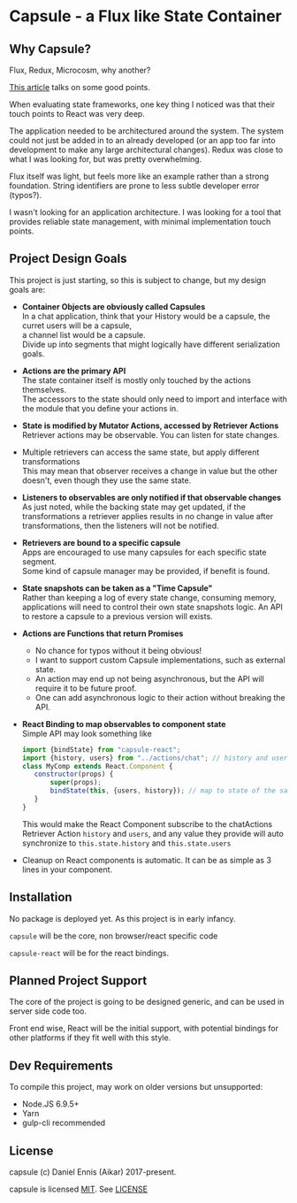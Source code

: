 # Capsule - a Flux like State Container
## Why Capsule?
Flux, Redux, Microcosm, why another?

[This article](https://medium.com/@machnicki/why-redux-is-not-so-easy-some-alternatives-24816d5ad22d#.8cksf39gs) 
talks on some good points.

When evaluating state frameworks, one key thing I noticed was that their touch points to React was very deep.

The application needed to be architectured around the system. The system could not just be added in to an already developed
(or an app too far into development to make any large architectural changes). 
Redux was close to what I was looking for, but was pretty overwhelming.

Flux itself was light, but feels more like an example rather than a strong foundation. 
String identifiers are prone to less subtle developer error (typos?).

I wasn't looking for an application architecture. 
I was looking for a tool that provides reliable state management, with minimal implementation touch points.

## Project Design Goals
This project is just starting, so this is subject to change, but my design goals are:

 - **Container Objects are obviously called Capsules**  
   In a chat application, think that your History would be a capsule, the curret users will be a capsule,  
   a channel list would be a capsule.  
   Divide up into segments that might logically have different serialization goals.
 - **Actions are the primary API**  
   The state container itself is mostly only touched by the actions themselves.  
   The accessors to the state should only need to import and interface with the module that you define your actions in.
 - **State is modified by Mutator Actions, accessed by Retriever Actions**  
   Retriever actions may be observable. You can listen for state changes.
 - Multiple retrievers can access the same state, but apply different transformations   
   This may mean that observer receives a change in value but the other doesn't, even though they use the same state.
 - **Listeners to observables are only notified if that observable changes**  
   As just noted, while the backing state may get updated, if the transformations a retriever applies results in no 
   change in value after transformations, then the listeners will not be notified. 
 - **Retrievers are bound to a specific capsule**  
   Apps are encouraged to use many capsules for each specific state segment.  
   Some kind of capsule manager may be provided, if benefit is found.
 - **State snapshots can be taken as a "Time Capsule"**  
   Rather than keeping a log of every state change, consuming memory, applications will need to control their own state
   snapshots logic. An API to restore a capsule to a previous version will exists.
 - **Actions are Functions that return Promises**
   - No chance for typos without it being obvious!
   - I want to support custom Capsule implementations, such as external state.
   - An action may end up not being asynchronous, but the API will require it to be future proof.  
   - One can add asynchronous logic to their action without breaking the API.
 - **React Binding to map observables to component state**  
   Simple API may look something like  
   
   ```javascript
   import {bindState} from "capsule-react";
   import {history, users} from "../actions/chat"; // history and users are exported as observable actions
   class MyComp extends React.Component {
      constructor(props) {
          super(props);
          bindState(this, {users, history}); // map to state of the same names
      }
   }
   ```
   This would make the React Component subscribe to the chatActions Retriever Action 
   `history` and `users`, and any value they provide will auto synchronize to `this.state.history` and `this.state.users`
 - Cleanup on React components is automatic. It can be as simple as 3 lines in your component.

## Installation
No package is deployed yet. As this project is in early infancy.

`capsule` will be the core, non browser/react specific code

`capsule-react` will be for the react bindings.
   
## Planned Project Support
The core of the project is going to be designed generic, and can be used in server side code too.

Front end wise, React will be the initial support, with potential bindings for other platforms if they fit well with this style.

## Dev Requirements

To compile this project, may work on older versions but unsupported:
  - Node.JS 6.9.5+
  - Yarn
  - gulp-cli recommended
  
## License
capsule (c) Daniel Ennis (Aikar) 2017-present.

capsule is licensed [MIT](https://tldrlegal.com/license/mit-license). See [LICENSE](LICENSE)


  
